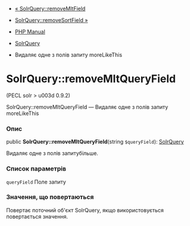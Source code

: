 - [« SolrQuery::removeMltField](solrquery.removemltfield.md)
- [SolrQuery::removeSortField »](solrquery.removesortfield.md)

- [PHP Manual](index.md)
- [SolrQuery](class.solrquery.md)
- Видаляє одне з полів запиту moreLikeThis

# SolrQuery::removeMltQueryField

(PECL solr \> u003d 0.9.2)

SolrQuery::removeMltQueryField — Видаляє одне з полів запиту
moreLikeThis

### Опис

public **SolrQuery::removeMltQueryField**(string `$queryField`):
[SolrQuery](class.solrquery.md)

Видаляє одне з полів запитубільше.

### Список параметрів

`queryField`
Поле запиту

### Значення, що повертаються

Повертає поточний об'єкт SolrQuery, якщо використовується повертається
значення.
